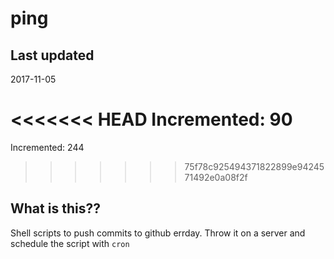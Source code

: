 # ping

## Last updated
2017-11-05

<<<<<<< HEAD
Incremented: 90
=======
Incremented: 244
>>>>>>> 75f78c925494371822899e9424571492e0a08f2f

## What is this?? 
Shell scripts to push commits to github errday. Throw it on a server and schedule the script with `cron`
